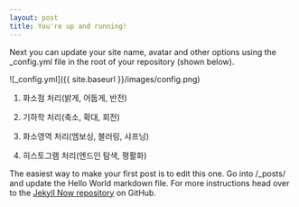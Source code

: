 ```yaml
---
layout: post
title: You're up and running!
---
```


Next you can update your site name, avatar and other options using the _config.yml file in the root of your repository (shown below).

![_config.yml]({{ site.baseurl }}/images/config.png)

1. 화소점 처리(밝게, 어둡게, 반전)

2. 기하학 처리(축소, 확대, 회전)

3. 화소영역 처리(엠보싱, 블러링, 샤프닝)

4. 히스토그램 처리(엔드인 탐색, 평활화)


The easiest way to make your first post is to edit this one. Go into /_posts/ and update the Hello World markdown file. For more instructions head over to the [Jekyll Now repository](https://github.com/barryclark/jekyll-now) on GitHub.
